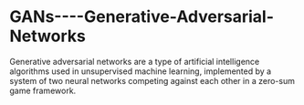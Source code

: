 # GANs----Generative-Adversarial-Networks
Generative adversarial networks are a type of artificial intelligence algorithms used in unsupervised machine learning, implemented by a system of two neural networks competing against each other in a zero-sum game framework.
